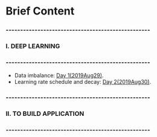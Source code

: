 # Brief Content

### --------------------------------------------------
### I. DEEP LEARNING
### --------------------------------------------------

- Data imbalance: [Day 1(2019Aug29)](https://github.com/minhncedutw/100DaysOfTechLearning/commit/87b13850f1f031cbcdb3963b6e246bebfea8fcbf).
- Learning rate schedule and decay: [Day 2(2019Aug30)](https://github.com/minhncedutw/100DaysOfTechLearning/commit/c81f5b084c106a78c17bb8c8ba08f7e70ece140e).

### --------------------------------------------------
### II. TO BUILD APPLICATION
### --------------------------------------------------
